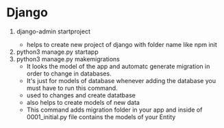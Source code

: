 # Django

1. django-admin startproject <projectName>
   - helps to create new project of django with folder name <projectName> like npm init
2. python3 manage.py startapp <appName>
3. python3 manage.py makemigrations
     - It looks the model of the app and automatc generate migration in order to change in databases.
     - It's just for models of database whenever adding the database you must have to run this command.
     - used to changes and create datatbase
     - also helps to create models of new data
     - This command adds migration folder in your app and inside of 0001_initial.py file contains the models of your Entity
